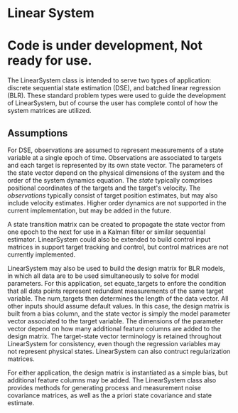 # Linear System 

# Code is under development,  Not ready for use. 

The LinearSystem class is intended to serve two types of application: 
discrete sequential state estimation (DSE), and batched linear regression (BLR). These standard problem types were used to guide the development of LinearSystem, but of course the user has complete contol of how the system matrices are utilized. 
 
## Assumptions
For DSE, observations are assumed to represent measurements of a state variable at a single epoch of time. Observations are associated to targets and each 
target is represented by its own state vector.  The parameters of the state
vector depend on the physical dimensions of the system and the order of the 
system dynamics equation. The *state* typically comprises positional 
coordinates of the targets and the target's velocity. The *observations* typically consist of target position estimates, but may 
also include velocity estimates. Higher order dynamics are not supported in 
the current implementation, but may be added in the future.  

A state transition matrix can be created to propagate the state vector 
from one epoch to the next for use in a Kalman filter or similar sequential 
estimator. LinearSystem could also be extended to build control input 
matrices in support target tracking and control, but control matrices are not currently implemented.

LinearSystem may also be used to build the design matrix for BLR models, in 
which all data are to be used simultaneously to solve for model parameters. 
For this application, set equate_targets to enfore the condition that all 
data points represent redundant measurements of the same target variable. 
The num_targets then determines the length of the data vector.  All other 
inputs should assume default values. In this case, the design matrix is 
built from a bias column, and the state vector is simply the model 
parameter vector associated to the target variable. The dimensions of the 
parameter vector depend on how many additional feature columns are added 
to the design matrix. The target-state vector terminology is retained 
throughout LinearSystem for consistency, even though the regression 
variables may not represent physical states. LinearSystem can also contruct 
regularization matrices. 

For either application, the design matrix is instantiated as a simple bias, 
but additional feature columns may be added. The LinearSystem class also 
provides methods for generating process and measurement noise covariance 
matrices, as well as the a priori state covariance and state estimate.




